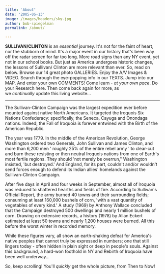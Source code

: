 ```yaml
---
title: 'About'
date: '2005-06-13'
image: /images/headers/sky.jpg
author: bob-spiegelman
permalink: /about/

---
```

**SULLIVAN/CLINTON** is an _essential_ journey. It's not for the faint of heart, nor the stubborn of mind. It's a major event in our history that's been way off the radar screen for far too long. More road signs than any NY event, yet not in our school books. But just as America undergoes historic changes, the lessons of Sullivan/ Clinton are more relevant than ever. So, read on below. Browse our 14 great photo GALLERIES. Enjoy the A/V Images & VIDEO. Search through the eye-popping info in our TEXTS. Jump into our MAP. And enter your own COMMENTS! Come learn - _at your own pace_. Do your Research here. Then come back again for more, as we _continually_ update this living website...

***

The Sullivan-Clinton Campaign was the largest expedition ever before mounted against native North Americans. It targeted the Iroquois Six Nations Confederacy: specifically, the Seneca, Cayuga and Onondaga nations. Indeed, the Fall of Iroquoia is forever entwined with the Birth of the American Republic.

The year was 1779\. In the middle of the American Revolution, George Washington ordered two Generals, John Sullivan and James Clinton, and more than 6,200 men ' roughly 25% of the entire rebel army ' to clear-cut and burn these resisting or then neutral Iroquois nations from one of Earth's most fertile regions. They should 'not merely be overrun," Washington insisted, 'but destroyed.' And England, for its part, couldn't and/or wouldn't send forces enough to defend its Indian allies' homelands against the Sullivan-Clinton Campaign.

After five days in April and four weeks in September, almost all of Iroquoia was reduced to shattered hearths and fields of fire. According to Sullivan's Official Report, the army burned 40 towns and their surrounding fields; consuming at least 160,000 bushels of corn, 'with a vast quantity of vegetables of every kind.' A study (1969) by Anthony Wallace concluded that the Campaign destroyed 500 dwellings and nearly 1 million bushels of corn. Drawing on extensive records, a history (1978) by Allan Eckert estimated at least 50 towns and nearly 1,200 houses were burned. All this before the worst winter in recorded memory.

While these figures vary, all show an earth-shaking defeat for America's native peoples that cannot truly be expressed in numbers; one that still lingers today - often hidden in plain sight or deep in people's souls. Against this background, a hard-won foothold in NY and Rebirth of Iroquoia have been well underway...

So, keep scrolling! You'll _quickly_ get the whole picture, from Then to Now!
